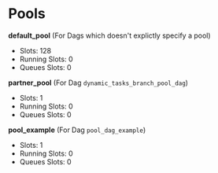 Pools
========

**default_pool** (For Dags which doesn't explictly specify a pool)
- Slots: 128
- Running Slots: 0
- Queues Slots: 0

**partner_pool** (For Dag `dynamic_tasks_branch_pool_dag`)
- Slots: 1
- Running Slots: 0
- Queues Slots: 0

**pool_example** (For Dag `pool_dag_example`)
- Slots: 1
- Running Slots: 0
- Queues Slots: 0